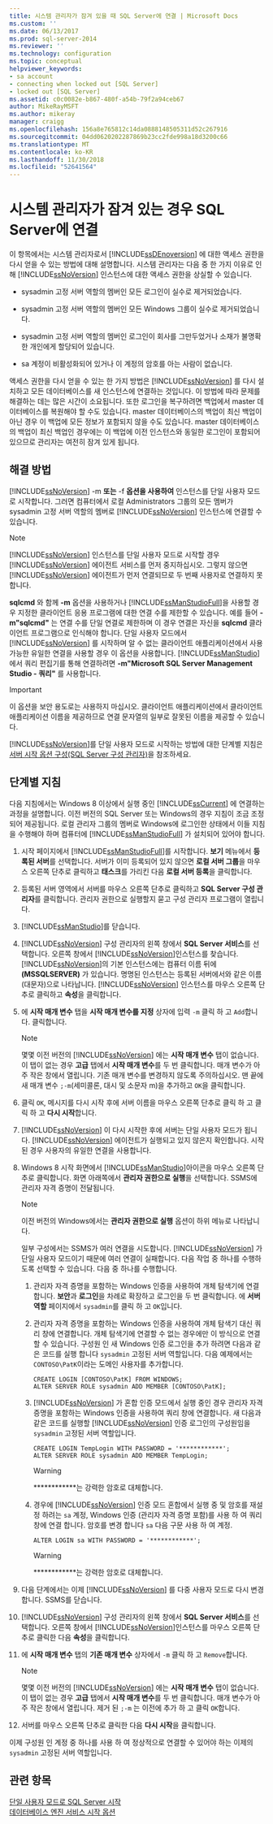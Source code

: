 ```yaml
---
title: 시스템 관리자가 잠겨 있을 때 SQL Server에 연결 | Microsoft Docs
ms.custom: ''
ms.date: 06/13/2017
ms.prod: sql-server-2014
ms.reviewer: ''
ms.technology: configuration
ms.topic: conceptual
helpviewer_keywords:
- sa account
- connecting when locked out [SQL Server]
- locked out [SQL Server]
ms.assetid: c0c0082e-b867-480f-a54b-79f2a94ceb67
author: MikeRayMSFT
ms.author: mikeray
manager: craigg
ms.openlocfilehash: 156a8e765812c14da0888148505311d52c267916
ms.sourcegitcommit: 04dd0620202287869b23cc2fde998a18d3200c66
ms.translationtype: MT
ms.contentlocale: ko-KR
ms.lasthandoff: 11/30/2018
ms.locfileid: "52641564"
---
```

# <a name="connect-to-sql-server-when-system-administrators-are-locked-out"></a>시스템 관리자가 잠겨 있는 경우 SQL Server에 연결
  이 항목에서는 시스템 관리자로서 [!INCLUDE[ssDEnoversion](../../includes/ssdenoversion-md.md)] 에 대한 액세스 권한을 다시 얻을 수 있는 방법에 대해 설명합니다. 시스템 관리자는 다음 중 한 가지 이유로 인해 [!INCLUDE[ssNoVersion](../../includes/ssnoversion-md.md)] 인스턴스에 대한 액세스 권한을 상실할 수 있습니다.  
  
-   sysadmin 고정 서버 역할의 멤버인 모든 로그인이 실수로 제거되었습니다.  
  
-   sysadmin 고정 서버 역할의 멤버인 모든 Windows 그룹이 실수로 제거되었습니다.  
  
-   sysadmin 고정 서버 역할의 멤버인 로그인이 회사를 그만두었거나 소재가 불명확한 개인에게 할당되어 있습니다.  
  
-   sa 계정이 비활성화되어 있거나 이 계정의 암호를 아는 사람이 없습니다.  
  
 액세스 권한을 다시 얻을 수 있는 한 가지 방법은 [!INCLUDE[ssNoVersion](../../includes/ssnoversion-md.md)] 를 다시 설치하고 모든 데이터베이스를 새 인스턴스에 연결하는 것입니다. 이 방법에 따라 문제를 해결하는 데는 많은 시간이 소요됩니다. 또한 로그인을 복구하려면 백업에서 master 데이터베이스를 복원해야 할 수도 있습니다. master 데이터베이스의 백업이 최신 백업이 아닌 경우 이 백업에 모든 정보가 포함되지 않을 수도 있습니다. master 데이터베이스의 백업이 최신 백업인 경우에는 이 백업에 이전 인스턴스와 동일한 로그인이 포함되어 있으므로 관리자는 여전히 잠겨 있게 됩니다.  
  
## <a name="resolution"></a>해결 방법  
 [!INCLUDE[ssNoVersion](../../includes/ssnoversion-md.md)] -m **또는** -f **옵션을 사용하여** 인스턴스를 단일 사용자 모드로 시작합니다. 그러면 컴퓨터에서 로컬 Administrators 그룹의 모든 멤버가 sysadmin 고정 서버 역할의 멤버로 [!INCLUDE[ssNoVersion](../../includes/ssnoversion-md.md)] 인스턴스에 연결할 수 있습니다.  
  
> [!NOTE]  
>  [!INCLUDE[ssNoVersion](../../includes/ssnoversion-md.md)] 인스턴스를 단일 사용자 모드로 시작할 경우 [!INCLUDE[ssNoVersion](../../includes/ssnoversion-md.md)] 에이전트 서비스를 먼저 중지하십시오. 그렇지 않으면 [!INCLUDE[ssNoVersion](../../includes/ssnoversion-md.md)] 에이전트가 먼저 연결되므로 두 번째 사용자로 연결하지 못합니다.  
  
 **sqlcmd** 와 함께 **-m** 옵션을 사용하거나 [!INCLUDE[ssManStudioFull](../../includes/ssmanstudiofull-md.md)]을 사용할 경우 지정한 클라이언트 응용 프로그램에 대한 연결 수를 제한할 수 있습니다. 예를 들어 **-m"sqlcmd"** 는 연결 수를 단일 연결로 제한하며 이 경우 연결은 자신을 **sqlcmd** 클라이언트 프로그램으로 인식해야 합니다. 단일 사용자 모드에서 [!INCLUDE[ssNoVersion](../../includes/ssnoversion-md.md)] 를 시작하며 알 수 없는 클라이언트 애플리케이션에서 사용 가능한 유일한 연결을 사용할 경우 이 옵션을 사용합니다. [!INCLUDE[ssManStudio](../../includes/ssmanstudio-md.md)]에서 쿼리 편집기를 통해 연결하려면 **-m"Microsoft SQL Server Management Studio - 쿼리"** 를 사용합니다.  
  
> [!IMPORTANT]  
>  이 옵션을 보안 용도로는 사용하지 마십시오. 클라이언트 애플리케이션에서 클라이언트 애플리케이션 이름을 제공하므로 연결 문자열의 일부로 잘못된 이름을 제공할 수 있습니다.  
  
 [!INCLUDE[ssNoVersion](../../includes/ssnoversion-md.md)]를 단일 사용자 모드로 시작하는 방법에 대한 단계별 지침은 [서버 시작 옵션 구성&#40;SQL Server 구성 관리자&#41;](scm-services-configure-server-startup-options.md)을 참조하세요.  
  
## <a name="step-by-step-instructions"></a>단계별 지침  
 다음 지침에서는 Windows 8 이상에서 실행 중인 [!INCLUDE[ssCurrent](../../includes/sscurrent-md.md)] 에 연결하는 과정을 설명합니다. 이전 버전의 SQL Server 또는 Windows의 경우 지침이 조금 조정되어 제공됩니다. 로컬 관리자 그룹의 멤버로 Windows에 로그인한 상태에서 이들 지침을 수행해야 하며 컴퓨터에 [!INCLUDE[ssManStudioFull](../../includes/ssmanstudiofull-md.md)] 가 설치되어 있어야 합니다.  
  
1.  시작 페이지에서 [!INCLUDE[ssManStudioFull](../../includes/ssmanstudiofull-md.md)]를 시작합니다. **보기** 메뉴에서 **등록된 서버**를 선택합니다. 서버가 이미 등록되어 있지 않으면 **로컬 서버 그룹**을 마우스 오른쪽 단추로 클릭하고 **태스크**를 가리킨 다음 **로컬 서버 등록**을 클릭합니다.  
  
2.  등록된 서버 영역에서 서버를 마우스 오른쪽 단추로 클릭하고 **SQL Server 구성 관리자**를 클릭합니다. 관리자 권한으로 실행할지 묻고 구성 관리자 프로그램이 열립니다.  
  
3.  [!INCLUDE[ssManStudio](../../includes/ssmanstudio-md.md)]를 닫습니다.  
  
4.  [!INCLUDE[ssNoVersion](../../includes/ssnoversion-md.md)] 구성 관리자의 왼쪽 창에서 **SQL Server 서비스**를 선택합니다. 오른쪽 창에서 [!INCLUDE[ssNoVersion](../../includes/ssnoversion-md.md)]인스턴스를 찾습니다. [!INCLUDE[ssNoVersion](../../includes/ssnoversion-md.md)]의 기본 인스턴스에는 컴퓨터 이름 뒤에 **(MSSQLSERVER)** 가 있습니다. 명명된 인스턴스는 등록된 서버에서와 같은 이름(대문자)으로 나타납니다. [!INCLUDE[ssNoVersion](../../includes/ssnoversion-md.md)] 인스턴스를 마우스 오른쪽 단추로 클릭하고 **속성**을 클릭합니다.  
  
5.  에 **시작 매개 변수** 탭을 **시작 매개 변수를 지정** 상자에 입력 `-m` 클릭 하 고 `Add`합니다. 클릭합니다.  
  
    > [!NOTE]  
    >  몇몇 이전 버전의 [!INCLUDE[ssNoVersion](../../includes/ssnoversion-md.md)] 에는 **시작 매개 변수** 탭이 없습니다. 이 탭이 없는 경우 **고급** 탭에서 **시작 매개 변수**를 두 번 클릭합니다. 매개 변수가 아주 작은 창에서 열립니다. 기존 매개 변수를 변경하지 않도록 주의하십시오. 맨 끝에 새 매개 변수 `;-m`(세미콜론, 대시 및 소문자 m)을 추가하고 `OK`을 클릭합니다.  
  
6.  클릭 `OK`, 메시지를 다시 시작 후에 서버 이름을 마우스 오른쪽 단추로 클릭 하 고 클릭 하 고 **다시 시작**합니다.  
  
7.  [!INCLUDE[ssNoVersion](../../includes/ssnoversion-md.md)] 이 다시 시작한 후에 서버는 단일 사용자 모드가 됩니다. [!INCLUDE[ssNoVersion](../../includes/ssnoversion-md.md)] 에이전트가 실행되고 있지 않은지 확인합니다. 시작된 경우 사용자의 유일한 연결을 사용합니다.  
  
8.  Windows 8 시작 화면에서 [!INCLUDE[ssManStudio](../../includes/ssmanstudio-md.md)]아이콘을 마우스 오른쪽 단추로 클릭합니다. 화면 아래쪽에서 **관리자 권한으로 실행**을 선택합니다. SSMS에 관리자 자격 증명이 전달됩니다.  
  
    > [!NOTE]  
    >  이전 버전의 Windows에서는 **관리자 권한으로 실행** 옵션이 하위 메뉴로 나타납니다.  
  
     일부 구성에서는 SSMS가 여러 연결을 시도합니다. [!INCLUDE[ssNoVersion](../../includes/ssnoversion-md.md)] 가 단일 사용자 모드이기 때문에 여러 연결이 실패합니다. 다음 작업 중 하나를 수행하도록 선택할 수 있습니다. 다음 중 하나를 수행합니다.  
  
    1.  관리자 자격 증명을 포함하는 Windows 인증을 사용하여 개체 탐색기에 연결합니다. **보안**과 **로그인**을 차례로 확장하고 로그인을 두 번 클릭합니다. 에 **서버 역할** 페이지에서 `sysadmin`를 클릭 하 고 `OK`입니다.  
  
    2.  관리자 자격 증명을 포함하는 Windows 인증을 사용하여 개체 탐색기 대신 쿼리 창에 연결합니다. 개체 탐색기에 연결할 수 없는 경우에만 이 방식으로 연결할 수 있습니다. 구성원 인 새 Windows 인증 로그인을 추가 하려면 다음과 같은 코드를 실행 합니다 `sysadmin` 고정된 서버 역할입니다. 다음 예제에서는 `CONTOSO\PatK`이라는 도메인 사용자를 추가합니다.  
  
        ```  
        CREATE LOGIN [CONTOSO\PatK] FROM WINDOWS;  
        ALTER SERVER ROLE sysadmin ADD MEMBER [CONTOSO\PatK];  
        ```  
  
    3.  [!INCLUDE[ssNoVersion](../../includes/ssnoversion-md.md)] 가 혼합 인증 모드에서 실행 중인 경우 관리자 자격 증명을 포함하는 Windows 인증을 사용하여 쿼리 창에 연결합니다. 새 다음과 같은 코드를 실행할 [!INCLUDE[ssNoVersion](../../includes/ssnoversion-md.md)] 인증 로그인의 구성원임을 `sysadmin` 고정된 서버 역할입니다.  
  
        ```  
        CREATE LOGIN TempLogin WITH PASSWORD = '************';  
        ALTER SERVER ROLE sysadmin ADD MEMBER TempLogin;  
        ```  
  
        > [!WARNING]  
        >  ************는 강력한 암호로 대체합니다.  
  
    4.  경우에 [!INCLUDE[ssNoVersion](../../includes/ssnoversion-md.md)] 인증 모드 혼합에서 실행 중 및 암호를 재설정 하려는 `sa` 계정, Windows 인증 (관리자 자격 증명 포함)를 사용 하 여 쿼리 창에 연결 합니다. 암호를 변경 합니다 `sa` 다음 구문 사용 하 여 계정.  
  
        ```  
        ALTER LOGIN sa WITH PASSWORD = '************';  
        ```  
  
        > [!WARNING]  
        >  ************는 강력한 암호로 대체합니다.  
  
9. 다음 단계에서는 이제 [!INCLUDE[ssNoVersion](../../includes/ssnoversion-md.md)] 를 다중 사용자 모드로 다시 변경합니다. SSMS를 닫습니다.  
  
10. [!INCLUDE[ssNoVersion](../../includes/ssnoversion-md.md)] 구성 관리자의 왼쪽 창에서 **SQL Server 서비스**를 선택합니다. 오른쪽 창에서 [!INCLUDE[ssNoVersion](../../includes/ssnoversion-md.md)]인스턴스를 마우스 오른쪽 단추로 클릭한 다음 **속성**을 클릭합니다.  
  
11. 에 **시작 매개 변수** 탭의 **기존 매개 변수** 상자에서 `-m` 클릭 하 고 `Remove`합니다.  
  
    > [!NOTE]  
    >  몇몇 이전 버전의 [!INCLUDE[ssNoVersion](../../includes/ssnoversion-md.md)] 에는 **시작 매개 변수** 탭이 없습니다. 이 탭이 없는 경우 **고급** 탭에서 **시작 매개 변수**를 두 번 클릭합니다. 매개 변수가 아주 작은 창에서 열립니다. 제거 된 `;-m` 는 이전에 추가 하 고 클릭 `OK`합니다.  
  
12. 서버를 마우스 오른쪽 단추로 클릭한 다음 **다시 시작**을 클릭합니다.  
  
 이제 구성원 인 계정 중 하나를 사용 하 여 정상적으로 연결할 수 있어야 하는 이제의 `sysadmin` 고정된 서버 역할입니다.  
  
## <a name="see-also"></a>관련 항목  
 [단일 사용자 모드로 SQL Server 시작](start-sql-server-in-single-user-mode.md)   
 [데이터베이스 엔진 서비스 시작 옵션](database-engine-service-startup-options.md)  
  
  
